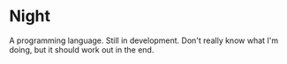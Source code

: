 # Night

A programming language. Still in development. Don't really know what I'm doing, but it should work out in the end.
